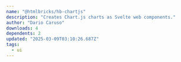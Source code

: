 ```yaml
---
name: "@htmlbricks/hb-chartjs"
description: "Creates Chart.js charts as Svelte web components."
author: "Dario Caruso"
downloads: 4
dependents: 2
updated: "2025-03-09T03:10:26.687Z"
tags: 
  - ui
---
```

